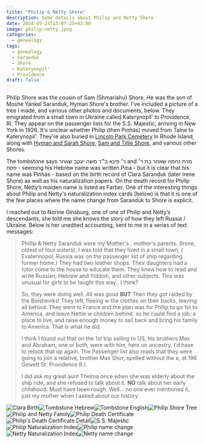 ```yaml
---
title: "Philip & Netty Shore"
description: Some details about Philip and Netty Shore
date: 2024-05-24T15:07:25+03:00
image: philip-netty.jpeg
categories:
  - genealogy
tags:
  - genealogy
  - Saranduk
  - Shore
  - Katerynopil'
  - Providence
draft: false
---
```


Philip Shore was the cousin of Sam (Shmariahu) Shore. He was the son of Moshe Yankel Saranduk, Hyman Shore's brother. I've included a picture of a tree I made, and various other photos and documents, below. They emigrated from a small town in Ukraine called Katerynopil' to Providence, RI. They appear on the passenger lists for the S.S. Majestic, arriving in New York in 1926. It's unclear whether Philip (then Pinhas) moved from Talne to Katerynopil'. They're also buried in [Lincoln Park Cemetery](https://www.findagrave.com/memorial/111785259/phillip_shore) in Rhode Island, along with [Hyman and Sarah Shore](/post/hyman-and-sarah), [Sam and Tillie Shore](/post/the-80th-yahrtzeit-of-sam-shore/), and various other Shores.

The tombstone says ר׳ פינא ב״ר משה יעקב שאהר and מרת נחמה שאהר בת ר׳ פסח - seeming his Hebrew name was written Pina - but it is clear that his name was Pinhas - based on the birth record of Clara Saranduk (later Irene Shore) as well as his naturalization papers. On the death record for Philip Shore, Netty’s maiden name is listed as Farber. One of the interesting things about Philip and Netty's naturalization index cards (below) is that it is one of the few places where the name change from Saranduk to Shore is explicit.

I reached out to Norine Ginsburg, one of one of Philip and Netty’s descendants, she told me she knows the story of how they left Russia / Ukraine. Below is her unedited accounting, sent to me in a series of text messages:

> Phillip & Netty Saranduk were my Mother's , mother's parents. (Irene, oldest of four sisters). I was told that they lived in a small town, ( Evaterinopol, Russia was on the passenger list of ship regarding former home.) They had two leather shops. Their daughters had a tutor come to the house to educate them. They knew how to read and write Russian, Hebrew and Yiddish, and other subjects. This was unusual for girls to be taught this way.. I think?
>
> So, they were doing well. All was good **BUT** Then they got raided by the Bolsheviks! They left, fleeing w the clothes on their backs, leaving all behind. They went to France and the plan was for Phllip to go 1st to America, and leave Nettie w children behind, so he could find a job, a place to live, and raise enough money to sail back and bring his family to America. That is what he did.
>
> I think I found out that on the 1st trip sailing to US, his brothers Max and Abraham, one or both, were with him, here on ancestry. I'd have to relook that up again. The Passenger list also reads that they were going to join a relative, brother Max Shor, spelled without the e, at 196 Gewett St. Providence R.I.
>
> I did ask my great aunt Thelma once when she was elderly about the ship ride, and she refused to talk about it. **NO** talk about her early childhood. Must have been rough. Well... no one ever mentioned it, just my mother when I asked about our history.

![Clara Birth](clara-birth.png)![Tombstone Hebrew](tombstone.jpeg)![Tombstone English](tombstone-english.jpeg)![Philip Shore Tree](tree.jpg)![Philip and Netty Family](philip-netty.jpeg)![Philip Death Certificate](philip-full-death.jpg)![Philip's Death Certificate Detail](netty-death.png)![S.S. Majestic](majestic-passengers.jpg)
![Philip Naturalization Index](philip-nat-index-1.jpg)![Philip name change](philip-nat-index-2.jpg)![Netty Naturalization Index](netty-nat-index-1.jpg)![Netty name change](netty-nat-index-2.jpg)
